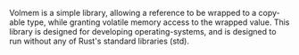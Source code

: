 Volmem is a simple library, allowing a reference to be wrapped to a copy-able type, while granting volatile memory access to the wrapped value. This library is designed for developing operating-systems, and is designed to run without any of Rust's standard libraries (std).
